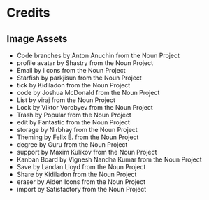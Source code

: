 # Credits

## Image Assets
- Code branches by Anton Anuchin from the Noun Project
- profile avatar by Shastry from the Noun Project
- Email by i cons from the Noun Project
- Starfish by parkjisun from the Noun Project
- tick by Kidiladon from the Noun Project
- code by Joshua McDonald from the Noun Project
- List by viraj from the Noun Project
- Lock by Viktor Vorobyev from the Noun Project
- Trash by Popular from the Noun Project
- edit by Fantastic from the Noun Project
- storage by Nirbhay from the Noun Project
- Theming by Felix E. from the Noun Project
- degree by Guru from the Noun Project
- support by Maxim Kulikov from the Noun Project
- Kanban Board by Vignesh Nandha Kumar from the Noun Project
- Save by Landan Lloyd from the Noun Project
- Share by Kidiladon from the Noun Project
- eraser by Aiden Icons from the Noun Project
- import by Satisfactory from the Noun Project
